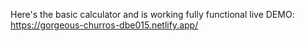 Here's the basic calculator and is working fully functional
live DEMO: https://gorgeous-churros-dbe015.netlify.app/
